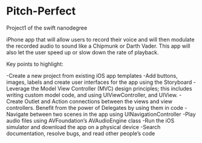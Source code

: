# Pitch-Perfect
Project1 of the swift nanodegree

iPhone app that will allow users to record their voice and will then modulate the recorded audio to sound like a Chipmunk or Darth Vader. This app will also let the user speed up or slow down the rate of playback.

Key points to highlight:

-Create a new project from existing iOS app templates
-Add buttons, images, labels and create user interfaces for the app using the Storyboard
-Leverage the Model View Controller (MVC) design principles; this includes writing custom model code, and using UIViewController, and UIView.
-Create Outlet and Action connections between the views and view controllers. Benefit from the power of Delegates by using them in code
-Navigate between two scenes in the app using UINavigationController
-Play audio files using AVFoundation’s AVAudioEngine class
-Run the iOS simulator and download the app on a physical device
-Search documentation, resolve bugs, and read other people’s code


